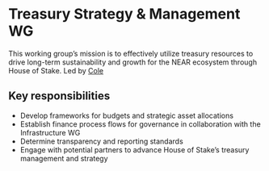 # Treasury Strategy & Management WG

This working group’s mission is to effectively utilize treasury resources to drive long-term sustainability and growth for the NEAR ecosystem through House of Stake.
Led by [Cole](https://x.com/404_cole)

## Key responsibilities

- Develop frameworks for budgets and strategic asset allocations
- Establish finance process flows for governance in collaboration with the Infrastructure WG
- Determine transparency and reporting standards
- Engage with potential partners to advance House of Stake’s treasury management and strategy
